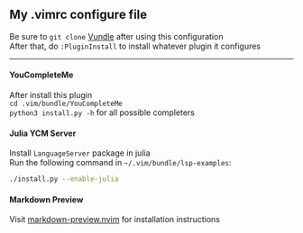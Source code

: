 ## My .vimrc configure file  
Be sure to `git clone` [Vundle](https://github.com/VundleVim/Vundle.vim) after using this configuration  
After that, do `:PluginInstall` to install whatever plugin it configures

-----
#### YouCompleteMe  

After install this plugin  
`cd .vim/bundle/YouCompleteMe`  
`python3 install.py -h` for all possible completers  

#### Julia YCM Server

Install `LanguageServer` package in julia  
Run the following command in `~/.vim/bundle/lsp-examples`:
```bash
./install.py --enable-julia
```

#### Markdown Preview

Visit [markdown-preview.nvim](https://github.com/iamcco/markdown-preview.nvim) for installation instructions
